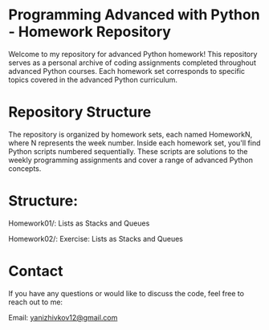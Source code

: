 # Programming Advanced with Python - Homework Repository
Welcome to my repository for advanced Python homework! This repository serves as a personal archive of coding assignments completed throughout advanced Python courses. Each homework set corresponds to specific topics covered in the advanced Python curriculum.

# Repository Structure
The repository is organized by homework sets, each named HomeworkN, where N represents the week number. Inside each homework set, you'll find Python scripts numbered sequentially. These scripts are solutions to the weekly programming assignments and cover a range of advanced Python concepts.

# Structure:
Homework01/: Lists as Stacks and Queues

Homework02/: Exercise: Lists as Stacks and Queues

# Contact
If you have any questions or would like to discuss the code, feel free to reach out to me:

Email: yanizhivkov12@gmail.com
